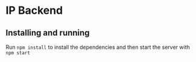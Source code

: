 # IP Backend

## Installing and running

Run `npm install` to install the dependencies and then start the server with `npm start`
